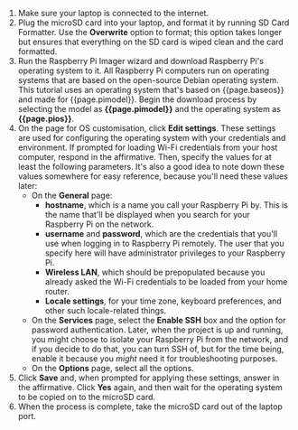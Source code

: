 1.  Make sure your laptop is connected to the internet.
1.  Plug the microSD card into your laptop, and format it by running SD Card Formatter. Use the **Overwrite** option to format; this option takes longer but ensures that everything on the SD card is wiped clean and the card formatted.
1.  Run the Raspberry Pi Imager wizard and download Raspberry Pi's operating system to it. All Raspberry Pi computers run on  operating systems that are based on the open-source Debian operating system. This tutorial uses an operating system that's based on {{page.baseos}} and made for {{page.pimodel}}. Begin the download process by selecting the model as **{{page.pimodel}}** and the operating system as **{{page.pios}}**.
1.  On the page for OS customisation, click **Edit settings**. These settings are used for configuring the operating system with your credentials and environment. If prompted for loading Wi-Fi credentials from your host computer, respond in the affirmative. Then, specify the values for at least the following parameters. It's also a good idea to note down these values somewhere for easy reference, because you'll need these values later:
    -  On the **General** page:
        -  **hostname**, which is a name you call your Raspberry Pi by. This is the name that'll be displayed when you search for your Raspberry Pi on the network.
	    -  **username** and **password**, which are the credentials that you'll use when logging in to Raspberry Pi remotely. The user that you specify here will have administrator privileges to your Raspberry Pi.
	    -  **Wireless LAN**, which should be prepopulated because you already asked the Wi-Fi credentials to be loaded from your home router.
	    -  **Locale settings**, for your time zone, keyboard preferences, and other such locale-related things.
	-  On the **Services** page, select the **Enable SSH** box and the option for password authentication. Later, when the project is up and running, you might choose to isolate your Raspberry Pi from the network, and if you decide to do that, you can turn SSH of, but for the time being, enable it because you _might_ need it for troubleshooting purposes.
    -  On the **Options** page, select all the options.
1.  Click **Save** and, when prompted for applying these settings, answer in the affirmative. Click **Yes** again, and then wait for the operating system to be copied on to the microSD card.
1.  When the process is complete, take the microSD card out of the laptop port.	
